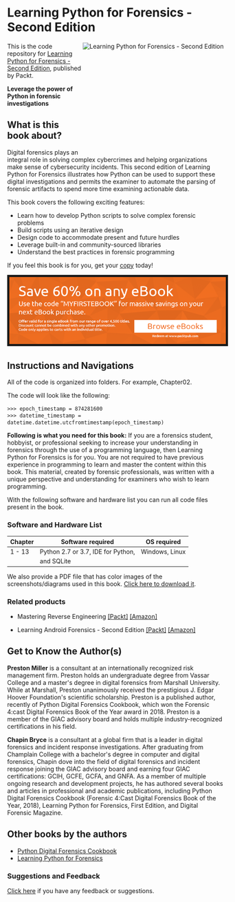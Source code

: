 # Learning Python for Forensics - Second Edition

<a href="https://www.packtpub.com/networking-and-servers/learning-python-forensics-second-edition?utm_source=github&utm_medium=repository&utm_campaign=9781789341690"><img src="https://www.packtpub.com/sites/default/files/B11317.png" alt="Learning Python for Forensics - Second Edition" height="256px" align="right"></a>

This is the code repository for [Learning Python for Forensics - Second Edition](https://www.packtpub.com/networking-and-servers/learning-python-forensics-second-edition?utm_source=github&utm_medium=repository&utm_campaign=9781789341690), published by Packt.

**Leverage the power of Python in forensic investigations**

## What is this book about?
Digital forensics plays an integral role in solving complex cybercrimes and helping organizations make sense of cybersecurity incidents. This second edition of Learning Python for Forensics illustrates how Python can be used to support these digital investigations and permits the examiner to automate the parsing of forensic artifacts to spend more time examining actionable data.

This book covers the following exciting features:
* Learn how to develop Python scripts to solve complex forensic problems
* Build scripts using an iterative design
* Design code to accommodate present and future hurdles
* Leverage built-in and community-sourced libraries
* Understand the best practices in forensic programming

If you feel this book is for you, get your [copy](https://www.amazon.com/dp/1789341698) today!

<a href="https://www.packtpub.com/?utm_source=github&utm_medium=banner&utm_campaign=GitHubBanner"><img src="https://raw.githubusercontent.com/PacktPublishing/GitHub/master/GitHub.png" 
alt="https://www.packtpub.com/" border="5" /></a>


## Instructions and Navigations
All of the code is organized into folders. For example, Chapter02.

The code will look like the following:
```
>>> epoch_timestamp = 874281600
>>> datetime_timestamp = datetime.datetime.utcfromtimestamp(epoch_timestamp)
```

**Following is what you need for this book:**
If you are a forensics student, hobbyist, or professional seeking to increase your understanding in forensics through the use of a programming language, then Learning Python for Forensics is for you. You are not required to have previous experience in programming to learn and master the content within this book. This material, created by forensic professionals, was written with a unique perspective and understanding for examiners who wish to learn programming.

With the following software and hardware list you can run all code files present in the book.

### Software and Hardware List

| Chapter  | Software required                   | OS required        |
| -------- | ------------------------------------| -------------------|
| 1 - 13   | Python 2.7 or 3.7, IDE for Python,  |  Windows, Linux    | 
|          | and SQLite                          |                    |



We also provide a PDF file that has color images of the screenshots/diagrams used in this book. [Click here to download it](https://www.packtpub.com/sites/default/files/downloads/9781789341690_ColorImages.pdf).


### Related products <Other books you may enjoy>
* Mastering Reverse Engineering [[Packt]](https://www.packtpub.com/networking-and-servers/mastering-reverse-engineering?utm_source=github&utm_medium=repository&utm_campaign=9781788838849) [[Amazon]](https://www.amazon.com/dp/B07BXTBP8W)

* Learning Android Forensics - Second Edition [[Packt]](https://www.packtpub.com/networking-and-servers/learning-android-forensics-second-edition?utm_source=github&utm_medium=repository&utm_campaign=9781789131017) [[Amazon]](https://www.amazon.com/dp/1789131014)

## Get to Know the Author(s)
**Preston Miller**
is a consultant at an internationally recognized risk management firm. Preston holds an undergraduate degree from Vassar College and a master's degree in digital forensics from Marshall University. While at Marshall, Preston unanimously received the prestigious J. Edgar Hoover Foundation's scientific scholarship. Preston is a published author, recently of Python Digital Forensics Cookbook, which won the Forensic 4:cast Digital Forensics Book of the Year award in 2018. Preston is a member of the GIAC advisory board and holds multiple industry-recognized certifications in his field.

**Chapin Bryce**
is a consultant at a global firm that is a leader in digital forensics and incident response investigations. After graduating from Champlain College with a bachelor's degree in computer and digital forensics, Chapin dove into the field of digital forensics and incident response joining the GIAC advisory board and earning four GIAC certifications: GCIH, GCFE, GCFA, and GNFA. As a member of multiple ongoing research and development projects, he has authored several books and articles in professional and academic publications, including Python Digital Forensics Cookbook (Forensic 4:Cast Digital Forensics Book of the Year, 2018), Learning Python for Forensics, First Edition, and Digital Forensic Magazine.


## Other books by the authors
* [Python Digital Forensics Cookbook](https://www.packtpub.com/networking-and-servers/python-digital-forensics-cookbook?utm_source=github&utm_medium=repository&utm_campaign=9781783987467)
* [Learning Python for Forensics](https://www.packtpub.com/networking-and-servers/learning-python-forensics?utm_source=github&utm_medium=repository&utm_campaign=9781783285235)

### Suggestions and Feedback
[Click here](https://docs.google.com/forms/d/e/1FAIpQLSdy7dATC6QmEL81FIUuymZ0Wy9vH1jHkvpY57OiMeKGqib_Ow/viewform) if you have any feedback or suggestions.
